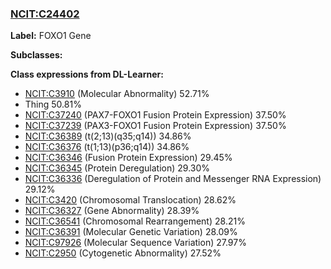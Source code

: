 
### [NCIT:C24402](http://purl.obolibrary.org/obo/NCIT_C24402)
**Label:** FOXO1 Gene

**Subclasses:** 

**Class expressions from DL-Learner:**

- [NCIT:C3910](http://purl.obolibrary.org/obo/NCIT_C3910) (Molecular Abnormality) 52.71%
- Thing 50.81%
- [NCIT:C37240](http://purl.obolibrary.org/obo/NCIT_C37240) (PAX7-FOXO1 Fusion Protein Expression) 37.50%
- [NCIT:C37239](http://purl.obolibrary.org/obo/NCIT_C37239) (PAX3-FOXO1 Fusion Protein Expression) 37.50%
- [NCIT:C36389](http://purl.obolibrary.org/obo/NCIT_C36389) (t(2;13)(q35;q14)) 34.86%
- [NCIT:C36376](http://purl.obolibrary.org/obo/NCIT_C36376) (t(1;13)(p36;q14)) 34.86%
- [NCIT:C36346](http://purl.obolibrary.org/obo/NCIT_C36346) (Fusion Protein Expression) 29.45%
- [NCIT:C36345](http://purl.obolibrary.org/obo/NCIT_C36345) (Protein Deregulation) 29.30%
- [NCIT:C36336](http://purl.obolibrary.org/obo/NCIT_C36336) (Deregulation of Protein and Messenger RNA Expression) 29.12%
- [NCIT:C3420](http://purl.obolibrary.org/obo/NCIT_C3420) (Chromosomal Translocation) 28.62%
- [NCIT:C36327](http://purl.obolibrary.org/obo/NCIT_C36327) (Gene Abnormality) 28.39%
- [NCIT:C36541](http://purl.obolibrary.org/obo/NCIT_C36541) (Chromosomal Rearrangement) 28.21%
- [NCIT:C36391](http://purl.obolibrary.org/obo/NCIT_C36391) (Molecular Genetic Variation) 28.09%
- [NCIT:C97926](http://purl.obolibrary.org/obo/NCIT_C97926) (Molecular Sequence Variation) 27.97%
- [NCIT:C2950](http://purl.obolibrary.org/obo/NCIT_C2950) (Cytogenetic Abnormality) 27.52%


